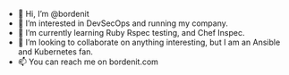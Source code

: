 - 👋 Hi, I’m @bordenit
- 👀 I’m interested in DevSecOps and running my company.
- 🌱 I’m currently learning Ruby Rspec testing, and Chef Inspec.
- 💞️ I’m looking to collaborate on anything interesting, but I am an Ansible and Kubernetes fan.
- 📫 You can reach me on bordenit.com
